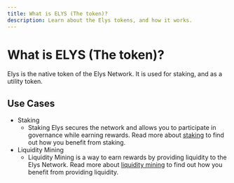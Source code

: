 ```yaml
---
title: What is ELYS (The token)?
description: Learn about the Elys tokens, and how it works.
---
```

# What is ELYS (The token)?
Elys is the native token of the Elys Network. It is used for staking, and as a utility token.

## Use Cases
- Staking
    - Staking Elys secures the network and allows you to participate in governance while earning rewards. Read more about [staking](../1.staking.md) to find out how you benefit from staking.
- Liquidity Mining
    - Liquidity Mining is a way to earn rewards by providing liquidity to the Elys Network. Read more about [liquidity mining](../3.liquidity-mining.md) to find out how you benefit from providing liquidity.